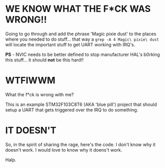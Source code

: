 # WE KNOW WHAT THE F*CK WAS WRONG!!

Going to go through and add the phrase 'Magic pixie dust' to the places where you needed to do stuff... that way a `grep -A 4 Magic\ pixie\ dust` will locate the important stuff to get UART working with IRQ's. 

__PS__ - NVIC needs to be better defined to stop manufacturer HAL's b0rking this stuff... it should **not** be this hard!!
 
# WTFIWWM
What the f*ck is wrong with me?

This is an example STM32F103C8T6 (AKA 'blue pill') project that should setup a UART that gets triggered over the IRQ to do something.

# IT DOESN'T

So, in the spirit of sharing the rage, here's the code. I don't know why it doesn't work. I would love to know why it doens't work.

Halp.

